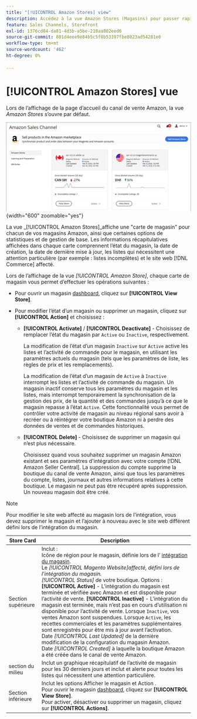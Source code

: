 ```yaml
---
title: "[!UICONTROL Amazon Stores] view"
description: Accédez à la vue Amazon Stores (Magasins) pour passer rapidement en revue les statistiques de base de chacun de vos magasins Amazon et les options de gestion des accès.
feature: Sales Channels, Storefront
exl-id: 1376cd84-da81-4d3b-a5be-218aa802eed6
source-git-commit: 801d4eee9e84b5c5f8b53397fbe8023ad54281e6
workflow-type: tm+mt
source-wordcount: '462'
ht-degree: 0%

---
```


# [!UICONTROL Amazon Stores] vue

Lors de l’affichage de la page d’accueil du canal de vente Amazon, la vue _Amazon Stores_ s’ouvre par défaut.

![Vue Magasins Amazon](assets/amazon-sales-channel-home-tabs.png){width="600" zoomable="yes"}

La vue _[!UICONTROL Amazon Stores]_affiche une &quot;carte de magasin&quot; pour chacun de vos magasins Amazon, ainsi que certaines options de statistiques et de gestion de base. Les informations récapitulatives affichées dans chaque carte comprennent l’état du magasin, la date de création, la date de dernière mise à jour, les listes qui nécessitent une attention particulière (par exemple : listes incomplètes) et le site web [!DNL Commerce] affecté.

Lors de l’affichage de la vue _[!UICONTROL Amazon Store]_, chaque carte de magasin vous permet d’effectuer les opérations suivantes :

- Pour ouvrir un magasin [dashboard](./amazon-store-dashboard.md), cliquez sur **[!UICONTROL View Store]**.

- Pour modifier l’état d’un magasin ou supprimer un magasin, cliquez sur **[!UICONTROL Action]** et choisissez :

   - **[!UICONTROL Activate]** / **[!UICONTROL Deactivate]** - Choisissez de remplacer l’état du magasin par `Active` ou `Inactive`, respectivement.

     La modification de l’état d’un magasin `Inactive` sur `Active` active les listes et l’activité de commande pour le magasin, en utilisant les paramètres actuels du magasin (tels que les paramètres de liste, les règles de prix et les remplacements).

     La modification de l’état d’un magasin de `Active` à `Inactive` interrompt les listes et l’activité de commande du magasin. Un magasin inactif conserve tous les paramètres du magasin et les listes, mais interrompt temporairement la synchronisation de la gestion des prix, de la quantité et des commandes jusqu’à ce que le magasin repasse à l’état `Active`. Cette fonctionnalité vous permet de contrôler votre activité de magasin au niveau régional sans avoir à recréer ou à réintégrer votre boutique Amazon ni à perdre des données de ventes et de commandes historiques.

   - **[!UICONTROL Delete]** - Choisissez de supprimer un magasin qui n’est plus nécessaire.

     Choisissez quand vous souhaitez supprimer un magasin Amazon existant et ses paramètres d&#39;intégration avec votre compte [!DNL Amazon Seller Central]. La suppression du compte supprime la boutique du canal de vente Amazon, ainsi que tous les paramètres du compte, listes, journaux et autres informations relatives à cette boutique. Le magasin ne peut pas être récupéré après suppression. Un nouveau magasin doit être créé.

>[!NOTE]
>Pour modifier le site web affecté au magasin lors de l’intégration, vous devez supprimer le magasin et l’ajouter à nouveau avec le site web différent défini lors de l’intégration du magasin.

| Store Card | Description |
|----------------|-----------------------------------------------------------------------------------------------------------------------------------------------------------------------------------------------------------------------------------------------------------------------------------------------------------------------------------------------------------------------------------------------------------------------------------------------------------------------------------------------------------------------------------------------------------------------------------------------------------------------------------------------------------------------------------------------------------------------------------------------------------------------------------------------------------------------|
| Section supérieure | Inclut : <br>Icône de région pour le magasin, définie lors de l’ [intégration du magasin](./store-integration.md).<br> Le _[!UICONTROL Magento Website]_affecté, défini lors de l’intégration du magasin.<br>_[!UICONTROL Status]_ de votre boutique. Options : **[!UICONTROL Active]** - L’intégration du magasin est terminée et vérifiée avec Amazon et est disponible pour l’activité de vente. **[!UICONTROL Inactive]** - L’intégration du magasin est terminée, mais n’est pas en cours d’utilisation ni disponible pour l’activité de vente. Lorsque `Inactive`, vos ventes Amazon sont suspendues. Lorsque `Active`, les recettes commerciales et les paramètres supplémentaires sont enregistrés pour être mis à jour avant l’activation.<br>Date *[!UICONTROL Last Updated]* de la dernière modification de la configuration du magasin Amazon.<br>Date *[!UICONTROL Created]* à laquelle la boutique Amazon a été créée dans le canal de vente Amazon. |
| section du milieu | Inclut un graphique récapitulatif de l’activité de magasin pour les 30 derniers jours et inclut et alerte pour toutes les listes qui nécessitent une attention particulière. |
| Section inférieure | Inclut les options Afficher le magasin et Action .<br>Pour ouvrir le magasin [dashboard](./amazon-store-dashboard.md), cliquez sur **[!UICONTROL View Store]**.<br>Pour activer, désactiver ou supprimer un magasin, cliquez sur **[!UICONTROL Actions]**. |
